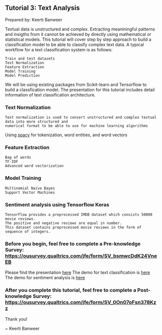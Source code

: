 ## Tutorial 3: Text Analysis
Prepared by: Keerti Banweer

Textual data is unstructured and complex. Extracting meaniningful patterns and insigths from it cannot be achieved by directly using mathematical or statistical models. 
This tutorial will cover step by step approach to build a classification model to be able to classify complex text data. A typical workflow for a text
classification system is as follows:
    
    Train and test datasets
    Text Normalization 
    Feature Extraction
    Model Training
    Model Prediction

We will be using existing packages from Scikit-learn and Tensorflow to build a classfication model. 
The presentation for this tutorial includes detail information of text classification architecture. 

### Text Normalization
    Text normalization is used to convert unstructured and complex textual data into more structured and 
    numerical format to be able to use for machine learning algorithms 
   Using [spacy](https://spacy.io/usage/spacy-101) for tokenization, word entities, and word vectors
### Feature Extraction
    Bag of words
    TF-IDF
    Advanced word vectorization 
### Model Training
    Multinomial Naïve Bayes
    Support Vector Machines
### Sentiment analysis using Tensorflow Keras
    TensorFlow provides a preprocessed IMDB dataset which consists 50000 movie reviews. 
    The positive and negative reviews are equal in number. 
    This dataset contains preprocessed movie reviews in the form of sequence of integers.

### Before you begin, feel free to complete a Pre-knowledge Survey: https://ousurvey.qualtrics.com/jfe/form/SV_bsmwcDdK24VneEB

Please find the presentation [here](tutorial1_textAnalysis)
The demo for text classification is [here](TextClassification_workflow.ipynb)
The demo for sentiment analysis is [here](IMDB_SentimentAnalysis_LSTMs.ipynb)

### After you complete this tutorial, feel free to complete a Post-knowledge Survey: https://ousurvey.qualtrics.com/jfe/form/SV_0On07oFsn378Kzz

Thank you!

~ Keerti Banweer
